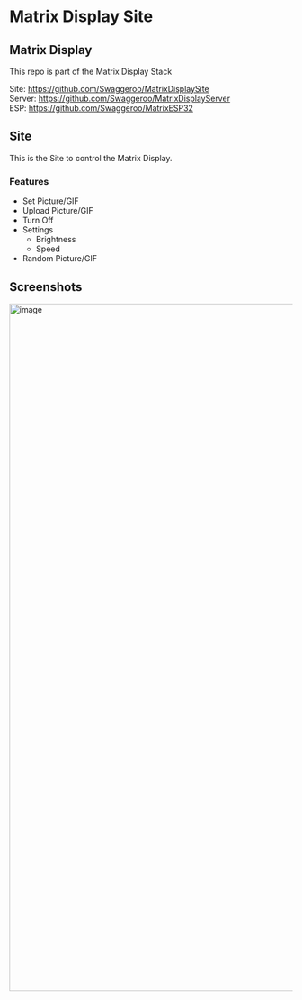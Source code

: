 # Matrix Display Site

## Matrix Display
This repo is part of the Matrix Display Stack

Site: https://github.com/Swaggeroo/MatrixDisplaySite \
Server: https://github.com/Swaggeroo/MatrixDisplayServer \
ESP: https://github.com/Swaggeroo/MatrixESP32

## Site
This is the Site to control the Matrix Display.

### Features
- Set Picture/GIF
- Upload Picture/GIF
- Turn Off
- Settings
  - Brightness
  - Speed
- Random Picture/GIF

## Screenshots
<img width="1693" height="1221" alt="image" src="https://github.com/user-attachments/assets/1deb95c3-ad3f-478f-9d18-f55116abc21a" />
